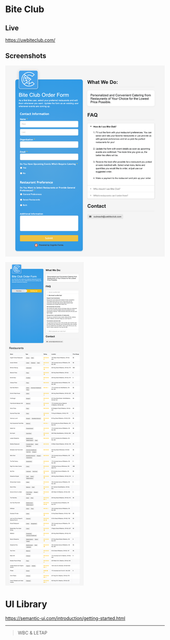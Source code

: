 # Bite Club

## Live

https://uwbiteclub.com/

## Screenshots

![](https://github.com/Dhvani35729/Bite-Club-Landing-Site/blob/master/screenshots/biteclub_screenshot_2.png)

![](https://github.com/Dhvani35729/Bite-Club-Landing-Site/blob/master/screenshots/biteclub_screenshot_1.png)

# UI Library

https://semantic-ui.com/introduction/getting-started.html

---

> WBC & LETAP
